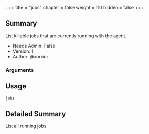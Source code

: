 +++
title = "jobs"
chapter = false
weight = 110
hidden = false
+++

## Summary
List killable jobs that are currently running with the agent.
 
- Needs Admin: False  
- Version: 1  
- Author: @xorrior  

### Arguments

## Usage

```
jobs
```


## Detailed Summary

List all running jobs